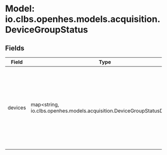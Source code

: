 # Model: io.clbs.openhes.models.acquisition.DeviceGroupStatus

## Fields

| Field | Type | Description |
| --- | --- | --- |
| devices | map<string, io.clbs.openhes.models.acquisition.DeviceGroupStatusDevice> | The list of devices that are part of the group. The key represents the device identifier, the value contains additional information. |

